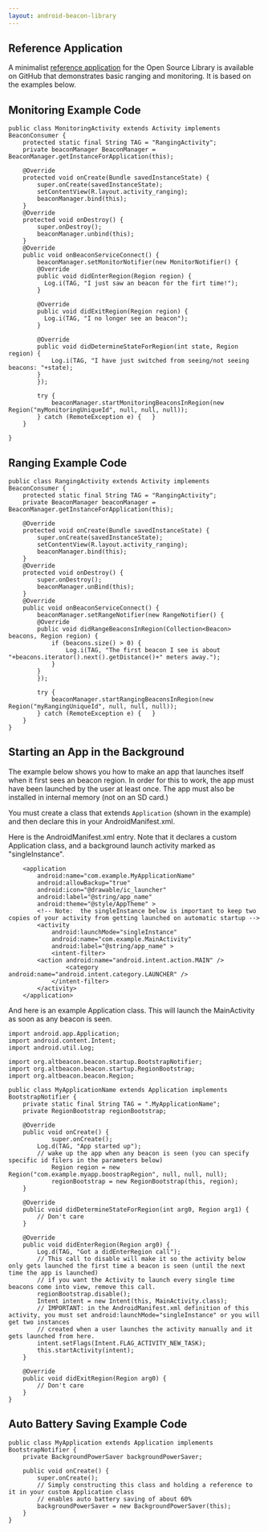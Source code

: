 ```yaml
---
layout: android-beacon-library
---
```


## Reference Application

A minimalist [reference application](https://github.com/AltBeacon/android-beacon-library-reference) for the Open Source Library is available on GitHub that demonstrates basic ranging and monitoring.  It is based on the examples below.

## Monitoring Example Code

```
public class MonitoringActivity extends Activity implements BeaconConsumer {
	protected static final String TAG = "RangingActivity";
	private beaconManager BeaconManager = BeaconManager.getInstanceForApplication(this);

	@Override
	protected void onCreate(Bundle savedInstanceState) {
		super.onCreate(savedInstanceState);
		setContentView(R.layout.activity_ranging);
		beaconManager.bind(this);
	}
	@Override 
	protected void onDestroy() {
		super.onDestroy();
		beaconManager.unbind(this);
	}
	@Override
	public void onBeaconServiceConnect() {
		beaconManager.setMonitorNotifier(new MonitorNotifier() {
      	@Override
      	public void didEnterRegion(Region region) {
  	  	  Log.i(TAG, "I just saw an beacon for the firt time!");		
      	}

      	@Override
      	public void didExitRegion(Region region) {
          Log.i(TAG, "I no longer see an beacon");
      	}

      	@Override
      	public void didDetermineStateForRegion(int state, Region region) {
      		Log.i(TAG, "I have just switched from seeing/not seeing beacons: "+state);		
      	}
		});
		
		try {
			beaconManager.startMonitoringBeaconsInRegion(new Region("myMonitoringUniqueId", null, null, null));
		} catch (RemoteException e) {	}
	}

}

```


## Ranging Example Code

```
public class RangingActivity extends Activity implements BeaconConsumer {
	protected static final String TAG = "RangingActivity";
	private BeaconManager beaconManager = BeaconManager.getInstanceForApplication(this);

	@Override
	protected void onCreate(Bundle savedInstanceState) {
		super.onCreate(savedInstanceState);
		setContentView(R.layout.activity_ranging);
		beaconManager.bind(this);
	}
	@Override 
	protected void onDestroy() {
		super.onDestroy();
		beaconManager.unBind(this);
	}
	@Override
	public void onBeaconServiceConnect() {
		beaconManager.setRangeNotifier(new RangeNotifier() {
      	@Override 
      	public void didRangeBeaconsInRegion(Collection<Beacon> beacons, Region region) {
      		if (beacons.size() > 0) {
	      		Log.i(TAG, "The first beacon I see is about "+beacons.iterator().next().getDistance()+" meters away.");		
      		}
      	}
		});
		
		try {
			beaconManager.startRangingBeaconsInRegion(new Region("myRangingUniqueId", null, null, null));
		} catch (RemoteException e) {	}
	}
}

```

## Starting an App in the Background 

The example below shows you how to make an app that launches itself when it first sees an beacon region.  In order for this to work, the app must have been launched
by the user at least once.  The app must also be installed in internal memory (not on an SD card.)

You must create a class that extends `Application` (shown in the example) and then declare this in your AndroidManifest.xml.

Here is the AndroidManifest.xml entry.  Note that it declares a custom Application class, and a background launch activity marked as "singleInstance".

```
    <application 
        android:name="com.example.MyApplicationName"
        android:allowBackup="true"
        android:icon="@drawable/ic_launcher"
        android:label="@string/app_name"
        android:theme="@style/AppTheme" >
        <!-- Note:  the singleInstance below is important to keep two copies of your activity from getting launched on automatic startup -->
        <activity
            android:launchMode="singleInstance"  
            android:name="com.example.MainActivity"
            android:label="@string/app_name" >
            <intent-filter>
		<action android:name="android.intent.action.MAIN" />
                <category android:name="android.intent.category.LAUNCHER" />
            </intent-filter>
        </activity>
    </application>
```


And here is an example Application class.  This will launch the MainActivity as soon as any beacon is seen.

```
import android.app.Application;
import android.content.Intent;
import android.util.Log;

import org.altbeacon.beacon.startup.BootstrapNotifier;
import org.altbeacon.beacon.startup.RegionBootstrap;
import org.altbeacon.beacon.Region;

public class MyApplicationName extends Application implements BootstrapNotifier {
	private static final String TAG = ".MyApplicationName";
	private RegionBootstrap regionBootstrap;

	@Override
	public void onCreate() {
        	super.onCreate();
		Log.d(TAG, "App started up");
		// wake up the app when any beacon is seen (you can specify specific id filers in the parameters below)
        	Region region = new Region("com.example.myapp.boostrapRegion", null, null, null);
        	regionBootstrap = new RegionBootstrap(this, region);
	}

	@Override
	public void didDetermineStateForRegion(int arg0, Region arg1) {
		// Don't care
	}

	@Override
	public void didEnterRegion(Region arg0) {
		Log.d(TAG, "Got a didEnterRegion call");
		// This call to disable will make it so the activity below only gets launched the first time a beacon is seen (until the next time the app is launched)
		// if you want the Activity to launch every single time beacons come into view, remove this call.  
		regionBootstrap.disable();
		Intent intent = new Intent(this, MainActivity.class);
		// IMPORTANT: in the AndroidManifest.xml definition of this activity, you must set android:launchMode="singleInstance" or you will get two instances
		// created when a user launches the activity manually and it gets launched from here.
		intent.setFlags(Intent.FLAG_ACTIVITY_NEW_TASK);
		this.startActivity(intent);
	}

	@Override
	public void didExitRegion(Region arg0) {
		// Don't care
	}    	
}

```


## Auto Battery Saving Example Code 

```
public class MyApplication extends Application implements BootstrapNotifier {
    private BackgroundPowerSaver backgroundPowerSaver;

    public void onCreate() {
        super.onCreate();
        // Simply constructing this class and holding a reference to it in your custom Application class
        // enables auto battery saving of about 60%
        backgroundPowerSaver = new BackgroundPowerSaver(this);
    }
}
```


